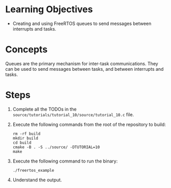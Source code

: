 # Learning Objectives
* Creating and using FreeRTOS queues to send messages between interrupts and
  tasks.

# Concepts
Queues are the primary mechanism for inter-task communications. They can be used
to send messages between tasks, and between interrupts and tasks.

# Steps
1. Complete all the TODOs in the `source/tutorials/tutorial_10/source/tutorial_10.c`
   file.

1. Execute the following commands from the root of the repository to build:
   ```shell
   rm -rf build
   mkdir build
   cd build
   cmake -B . -S ../source/ -DTUTORIAL=10
   make
   ```

1. Execute the following command to run the binary:
   ```shell
   ./freertos_example
   ```

1. Understand the output.
